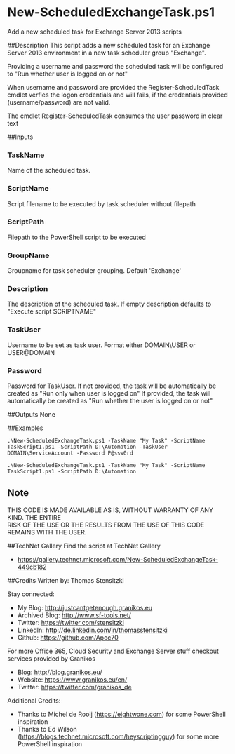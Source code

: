# New-ScheduledExchangeTask.ps1
Add a new scheduled task for Exchange Server 2013 scripts

##Description
This script adds a new scheduled task for an Exchange Server 2013 environment in a new task scheduler group "Exchange".

Providing a username and password the scheduled task will be configured to "Run whether user is logged on or not"

When username and password are provided the Register-ScheduledTask cmdlet verfies the logon credentials and will fails, if the credentials provided (username/password) are not valid.

The cmdlet Register-ScheduledTask consumes the user password in clear text

##Inputs
### TaskName
Name of the scheduled task. 

### ScriptName  
Script filename to be executed by task scheduler without filepath

### ScriptPath
Filepath to the PowerShell script to be executed

### GroupName
Groupname for task scheduler grouping. Default 'Exchange'   

### Description
The description of the scheduled task. If empty description defaults to "Execute script SCRIPTNAME"

### TaskUser
Username to be set as task user. Format either DOMAIN\USER or USER@DOMAIN   

### Password
Password for TaskUser. 
If not provided, the task will be automatically be created as "Run only when user is logged on"
If provided, the task will automatically be created as "Run whether the user is logged on or not"

##Outputs
None

##Examples
```
.\New-ScheduledExchangeTask.ps1 -TaskName "My Task" -ScriptName TaskScript1.ps1 -ScriptPath D:\Automation -TaskUser DOMAIN\ServiceAccount -Password P@ssw0rd
```

```
.\New-ScheduledExchangeTask.ps1 -TaskName "My Task" -ScriptName TaskScript1.ps1 -ScriptPath D:\Automation 
```
## Note
THIS CODE IS MADE AVAILABLE AS IS, WITHOUT WARRANTY OF ANY KIND. THE ENTIRE  
RISK OF THE USE OR THE RESULTS FROM THE USE OF THIS CODE REMAINS WITH THE USER.

##TechNet Gallery
Find the script at TechNet Gallery
* https://gallery.technet.microsoft.com/New-ScheduledExchangeTask-449cb182


##Credits
Written by: Thomas Stensitzki

Stay connected:

* My Blog: http://justcantgetenough.granikos.eu
* Archived Blog: http://www.sf-tools.net/
* Twitter:	https://twitter.com/stensitzki
* LinkedIn:	http://de.linkedin.com/in/thomasstensitzki
* Github:	https://github.com/Apoc70

For more Office 365, Cloud Security and Exchange Server stuff checkout services provided by Granikos

* Blog:     http://blog.granikos.eu/
* Website:	https://www.granikos.eu/en/
* Twitter:	https://twitter.com/granikos_de

Additional Credits:
* Thanks to Michel de Rooij (https://eightwone.com) for some PowerShell inspiration
* Thanks to Ed Wilson (https://blogs.technet.microsoft.com/heyscriptingguy) for some more PowerShell inspiration

